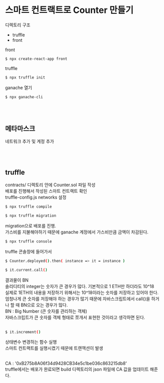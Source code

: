 # 스마트 컨트랙트로 Counter 만들기

디렉토리 구조

-   truffle
-   front

front

```sh
$ npx create-react-app front
```

truffle

```sh
$ npx truffle init
```

ganache 열기

```sh
$ npx ganache-cli
```

<br>
<br>

## 메타마스크

네트워크 추가 및 계정 추가

<br>
<br>

## truffle

contracts/ 디렉토리 안에 Counter.sol 파일 작성
<br>
배포를 진행해서 작성된 스마트 컨트랙트 확인
<br>
truffle-config.js networks 설정
<br>

```sh
$ npx truffle compile

$ npx truffle migration
```

migration으로 배포를 진행.
<br>
가스비를 지불해야하기 때문에 ganache 계정에서 가스비만큼 금액이 차감된다.
<br>

```sh
$ npx truffle console
```

truffle 콘솔창에 들어가서

```sh
$ Counter.deployed().then( instance => it = instance )
```

```sh
$ it.current.call()
```

결과물이 BN
<br>
솔리디티의 integer는 숫자가 큰 경우가 많다. 기본적으로 1 ETH만 하더라도 10^18
<br>
실제로 1ETH의 내용을 저장하기 위해서는 10^18이라는 숫자를 저장하고 있어야 한다.
<br>
엄청나게 큰 숫자를 저장해야 하는 경우가 많기 때문에 자바스크립트에서 call()을 하거나 할 때 BN으로 오는 경우가 많다.
<br>
BN : Big Number (큰 숫자를 관리하는 객체)
<br>
자바스크립트가 큰 숫자를 객체 형태로 쪼개서 표현한 것이라고 생각하면 된다.
<br>
<br>

```sh
$ it.increment()
```

상태변수 변경하는 함수 실행
<br>
스마트 컨트랙트를 실행시켰기 때문에 트랜잭션이 발생
<br>
<br>

CA : '0xB275b8A06f34d9428CB34e5c1be036c863215db8'
<br>
truffle에서는 배포가 완료되면 build 디렉토리의 json 파일에 CA 값을 업데이트 해준다.
